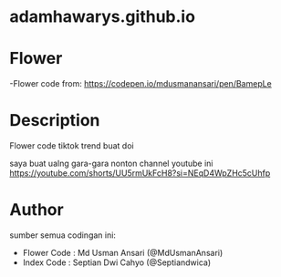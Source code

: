 # adamhawarys.github.io
# Flower
-Flower code from: https://codepen.io/mdusmanansari/pen/BamepLe


# Description
Flower code tiktok trend buat doi

saya buat ualng gara-gara nonton channel youtube ini 
https://youtube.com/shorts/UU5rmUkFcH8?si=NEqD4WpZHc5cUhfp


# Author
sumber semua codingan ini:
- Flower Code : Md Usman Ansari (@MdUsmanAnsari)
- Index Code : Septian Dwi Cahyo (@Septiandwica)
